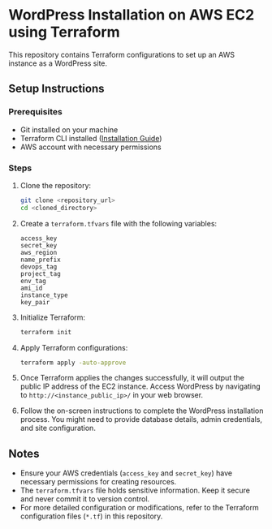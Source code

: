 # WordPress Installation on AWS EC2 using Terraform

This repository contains Terraform configurations to set up an AWS instance as a WordPress site.

## Setup Instructions

### Prerequisites

- Git installed on your machine
- Terraform CLI installed ([Installation Guide](https://learn.hashicorp.com/tutorials/terraform/install-cli))
- AWS account with necessary permissions

### Steps

1. Clone the repository:

   ```bash
   git clone <repository_url>
   cd <cloned_directory>
   ```

2. Create a `terraform.tfvars` file with the following variables:

   ```hcl
   access_key
   secret_key
   aws_region
   name_prefix
   devops_tag
   project_tag
   env_tag
   ami_id
   instance_type
   key_pair
   ```

3. Initialize Terraform:

   ```bash
   terraform init
   ```

4. Apply Terraform configurations:

   ```bash
   terraform apply -auto-approve
   ```

5. Once Terraform applies the changes successfully, it will output the public IP address of the EC2 instance. Access WordPress by navigating to `http://<instance_public_ip>/` in your web browser.

6. Follow the on-screen instructions to complete the WordPress installation process. You might need to provide database details, admin credentials, and site configuration.

## Notes

- Ensure your AWS credentials (`access_key` and `secret_key`) have necessary permissions for creating resources.
- The `terraform.tfvars` file holds sensitive information. Keep it secure and never commit it to version control.
- For more detailed configuration or modifications, refer to the Terraform configuration files (`*.tf`) in this repository.
